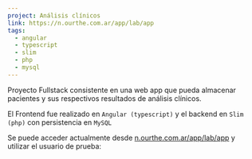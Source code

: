 ```yaml
---
project: Análisis clínicos
link: https://n.ourthe.com.ar/app/lab/app
tags:
  - angular
  - typescript
  - slim
  - php
  - mysql
---
```

Proyecto Fullstack consistente en una web app que pueda almacenar pacientes y
sus respectivos resultados de análisis clínicos.

El Frontend fue realizado en `Angular (typescript)` y el backend en `Slim
(php)` con persistencia en `MySQL`

Se puede acceder actualmente desde
[n.ourthe.com.ar/app/lab/app](https://n.ourthe.com.ar/app/lab/app) y utilizar
el usuario de prueba: <!-- TODO -->
